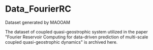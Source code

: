 # Data_FourierRC
Dataset generated by MAOOAM

The dataset of coupled quasi-geostrophic system utilized in the paper "Fourier Reservoir Computing for data-driven prediction of multi-scale coupled quasi-geostrophic dynamics" is archived here.
